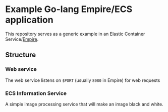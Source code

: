# Example Go-lang Empire/ECS application
This repository serves as a generic example in an Elastic Container Service/[Empire](https://github.com/remind101/empire).

## Structure
### Web service
The web service listens on `$PORT` (usually `8080` in Empire) for web requests

### ECS Information Service
A simple image processing service that will make an image black and white.
